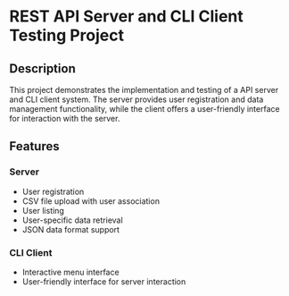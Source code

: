 # REST API Server and CLI Client Testing Project

## Description
This project demonstrates the implementation and testing of a API server and CLI client system. The server provides user registration and data management functionality, while the client offers a user-friendly interface for interaction with the server.

## Features

### Server
- User registration
- CSV file upload with user association
- User listing
- User-specific data retrieval
- JSON data format support

### CLI Client
- Interactive menu interface
- User-friendly interface for server interaction